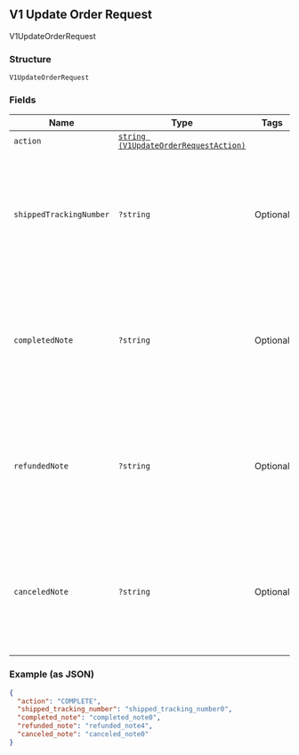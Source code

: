 ## V1 Update Order Request

V1UpdateOrderRequest

### Structure

`V1UpdateOrderRequest`

### Fields

| Name | Type | Tags | Description | Getter | Setter |
|  --- | --- | --- | --- | --- | --- |
| `action` | [`string (V1UpdateOrderRequestAction)`](/doc/models/v1-update-order-request-action.md) |  | -  | getAction(): string | setAction(string action): void |
| `shippedTrackingNumber` | `?string` | Optional | The tracking number of the shipment associated with the order. Only valid if action is COMPLETE. | getShippedTrackingNumber(): ?string | setShippedTrackingNumber(?string shippedTrackingNumber): void |
| `completedNote` | `?string` | Optional | A merchant-specified note about the completion of the order. Only valid if action is COMPLETE. | getCompletedNote(): ?string | setCompletedNote(?string completedNote): void |
| `refundedNote` | `?string` | Optional | A merchant-specified note about the refunding of the order. Only valid if action is REFUND. | getRefundedNote(): ?string | setRefundedNote(?string refundedNote): void |
| `canceledNote` | `?string` | Optional | A merchant-specified note about the canceling of the order. Only valid if action is CANCEL. | getCanceledNote(): ?string | setCanceledNote(?string canceledNote): void |

### Example (as JSON)

```json
{
  "action": "COMPLETE",
  "shipped_tracking_number": "shipped_tracking_number0",
  "completed_note": "completed_note0",
  "refunded_note": "refunded_note4",
  "canceled_note": "canceled_note0"
}
```


